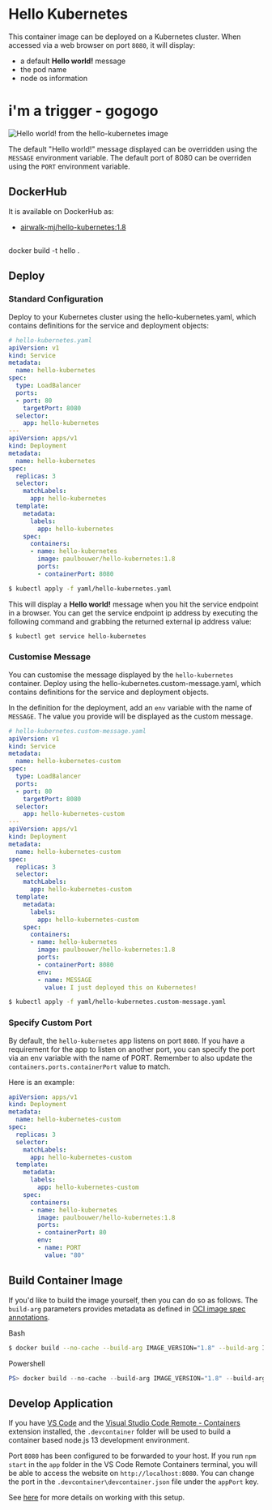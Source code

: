 # Hello Kubernetes

This container image can be deployed on a Kubernetes cluster. When accessed via a web browser on port `8080`, it will display:
- a default **Hello world!** message
- the pod name
- node os information


# i'm a trigger - gogogo

![Hello world! from the hello-kubernetes image](hello-kubernetes.png)

The default "Hello world!" message displayed can be overridden using the `MESSAGE` environment variable. The default port of 8080 can be overriden using the `PORT` environment variable.

## DockerHub

It is available on DockerHub as:

- [airwalk-mj/hello-kubernetes:1.8](https://github.com/airwalk-mj/hello-kubernetes)

## 

docker build -t hello .


## Deploy

### Standard Configuration

Deploy to your Kubernetes cluster using the hello-kubernetes.yaml, which contains definitions for the service and deployment objects:

```yaml
# hello-kubernetes.yaml
apiVersion: v1
kind: Service
metadata:
  name: hello-kubernetes
spec:
  type: LoadBalancer
  ports:
  - port: 80
    targetPort: 8080
  selector:
    app: hello-kubernetes
---
apiVersion: apps/v1
kind: Deployment
metadata:
  name: hello-kubernetes
spec:
  replicas: 3
  selector:
    matchLabels:
      app: hello-kubernetes
  template:
    metadata:
      labels:
        app: hello-kubernetes
    spec:
      containers:
      - name: hello-kubernetes
        image: paulbouwer/hello-kubernetes:1.8
        ports:
        - containerPort: 8080
```

```bash
$ kubectl apply -f yaml/hello-kubernetes.yaml
```

This will display a **Hello world!** message when you hit the service endpoint in a browser. You can get the service endpoint ip address by executing the following command and grabbing the returned external ip address value:

```bash
$ kubectl get service hello-kubernetes
```

### Customise Message

You can customise the message displayed by the `hello-kubernetes` container. Deploy using the hello-kubernetes.custom-message.yaml, which contains definitions for the service and deployment objects.

In the definition for the deployment, add an `env` variable with the name of `MESSAGE`. The value you provide will be displayed as the custom message.

```yaml
# hello-kubernetes.custom-message.yaml
apiVersion: v1
kind: Service
metadata:
  name: hello-kubernetes-custom
spec:
  type: LoadBalancer
  ports:
  - port: 80
    targetPort: 8080
  selector:
    app: hello-kubernetes-custom
---
apiVersion: apps/v1
kind: Deployment
metadata:
  name: hello-kubernetes-custom
spec:
  replicas: 3
  selector:
    matchLabels:
      app: hello-kubernetes-custom
  template:
    metadata:
      labels:
        app: hello-kubernetes-custom
    spec:
      containers:
      - name: hello-kubernetes
        image: paulbouwer/hello-kubernetes:1.8
        ports:
        - containerPort: 8080
        env:
        - name: MESSAGE
          value: I just deployed this on Kubernetes!
```

```bash
$ kubectl apply -f yaml/hello-kubernetes.custom-message.yaml
```

### Specify Custom Port

By default, the `hello-kubernetes` app listens on port `8080`. If you have a requirement for the app to listen on another port, you can specify the port via an env variable with the name of PORT. Remember to also update the `containers.ports.containerPort` value to match.

Here is an example:

```yaml
apiVersion: apps/v1
kind: Deployment
metadata:
  name: hello-kubernetes-custom
spec:
  replicas: 3
  selector:
    matchLabels:
      app: hello-kubernetes-custom
  template:
    metadata:
      labels:
        app: hello-kubernetes-custom
    spec:
      containers:
      - name: hello-kubernetes
        image: paulbouwer/hello-kubernetes:1.8
        ports:
        - containerPort: 80
        env:
        - name: PORT
          value: "80"
```


## Build Container Image

If you'd like to build the image yourself, then you can do so as follows. The `build-arg` parameters provides metadata as defined in [OCI image spec annotations](https://github.com/opencontainers/image-spec/blob/master/annotations.md).

Bash
```bash
$ docker build --no-cache --build-arg IMAGE_VERSION="1.8" --build-arg IMAGE_CREATE_DATE="`date -u +"%Y-%m-%dT%H:%M:%SZ"`" --build-arg IMAGE_SOURCE_REVISION="`git rev-parse HEAD`" -f Dockerfile -t "hello-kubernetes:1.8" app
```

Powershell
```powershell
PS> docker build --no-cache --build-arg IMAGE_VERSION="1.8" --build-arg IMAGE_CREATE_DATE="$(Get-Date((Get-Date).ToUniversalTime()) -UFormat '%Y-%m-%dT%H:%M:%SZ')" --build-arg IMAGE_SOURCE_REVISION="$(git rev-parse HEAD)" -f Dockerfile -t "hello-kubernetes:1.8" app
```

## Develop Application

If you have [VS Code](https://code.visualstudio.com/) and the [Visual Studio Code Remote - Containers](https://marketplace.visualstudio.com/items?itemName=ms-vscode-remote.remote-containers) extension installed, the `.devcontainer` folder will be used to build a container based node.js 13 development environment. 

Port `8080` has been configured to be forwarded to your host. If you run `npm start` in the `app` folder in the VS Code Remote Containers terminal, you will be able to access the website on `http://localhost:8080`. You can change the port in the `.devcontainer\devcontainer.json` file under the `appPort` key.

See [here](https://code.visualstudio.com/docs/remote/containers) for more details on working with this setup.
